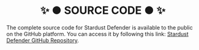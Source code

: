 ﻿<h1 align="center">✨ ● SOURCE CODE ● ✨</h1>

The complete source code for Stardust Defender is available to the public on the GitHub platform. You can access it by following this link: [Stardust Defender GitHub Repository](https://github.com/Starciad/StardustDefender).
